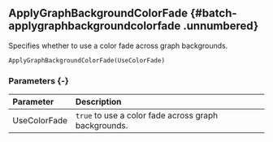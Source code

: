 ## ApplyGraphBackgroundColorFade {#batch-applygraphbackgroundcolorfade .unnumbered}

Specifies whether to use a color fade across graph backgrounds.

```{sql}
ApplyGraphBackgroundColorFade(UseColorFade)
```

### Parameters {-}

**Parameter** | **Description**
| :-- | :-- |
UseColorFade | `true` to use a color fade across graph backgrounds.